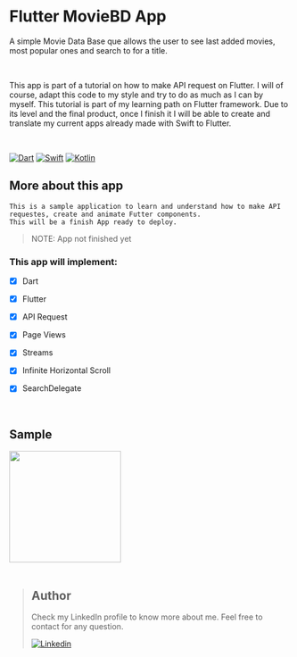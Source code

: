 # Flutter MovieBD App
A simple Movie Data Base que allows the user to see last added movies, most popular ones and search to for a title.

<br />

This app is part of a tutorial on how to make API request on Flutter.
I will of course, adapt this code to my style and try to do as much as I can by myself.
This tutorial is part of my learning path on Flutter framework. Due to its level and the final product, once I finish it I will be able to create and translate my current apps already made with Swift to Flutter.

<br />


[![Dart](https://img.shields.io/badge/dart-%230175C2.svg?style=for-the-badge&logo=dart&logoColor=white)](https://dart.dev/)
[![Swift](https://img.shields.io/badge/swift-%23FA7343.svg?style=for-the-badge&logo=swift&logoColor=white)](https://swift.org/)
[![Kotlin](https://img.shields.io/badge/kotlin-%230095D5.svg?style=for-the-badge&logo=kotlin&logoColor=white)](https://kotlinlang.org/)





## More about this app 
```
This is a sample application to learn and understand how to make API requestes, create and animate Futter components.
This will be a finish App ready to deploy.

```

> NOTE: App not finished yet

### This app will implement:

- [X] Dart
- [X] Flutter
- [X] API Request
- [X] Page Views
- [X] Streams
- [X] Infinite Horizontal Scroll
- [X] SearchDelegate


<br />


## Sample
<p float="left">
<img src="https://github.com/rodri2d2/FlutterMovieApp/blob/develop/gifs/upToNow.gif" width="200" />
<br />


<br />

> ## Author
>Check my LinkedIn profile to know more about me. Feel free to contact for any question. 
>
>[![Linkedin](https://img.shields.io/badge/linkedin-%230077B5.svg?style=for-the-badge&logo=linkedin&logoColor=white)](https://www.linkedin.com/in/rodricandido)
